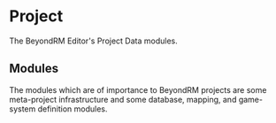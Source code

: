 # Project
The BeyondRM Editor's Project Data modules.

## Modules
The modules which are of importance to BeyondRM projects are some meta-project infrastructure and some database, mapping, and game-system definition modules.
